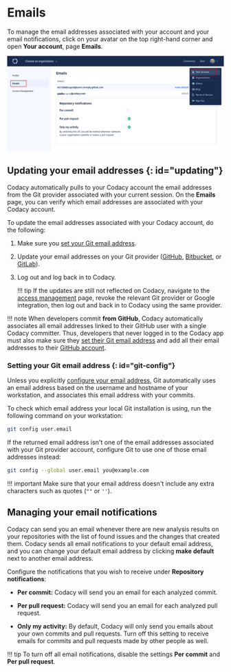 # Emails

To manage the email addresses associated with your account and your email notifications, click on your avatar on the top right-hand corner and open **Your account**, page **Emails**.

![Email settings](images/emails-notifications.png)

## Updating your email addresses {: id="updating"}

Codacy automatically pulls to your Codacy account the email addresses from the Git provider associated with your current session. On the **Emails** page, you can verify which email addresses are associated with your Codacy account.

To update the email addresses associated with your Codacy account, do the following:

1.  Make sure you [set your Git email address](#git-config).

1.  Update your email addresses on your Git provider ([GitHub](https://docs.github.com/en/enterprise-cloud@latest/account-and-profile/setting-up-and-managing-your-personal-account-on-github/managing-email-preferences/adding-an-email-address-to-your-github-account), [Bitbucket](https://support.atlassian.com/bitbucket-cloud/docs/set-email-aliases/), or [GitLab](https://docs.gitlab.com/ee/user/profile/#add-emails-to-your-user-profile)).

1.  Log out and log back in to Codacy.

    !!! tip
        If the updates are still not reflected on Codacy, navigate to the [access management](https://app.codacy.com/account/access-management) page, revoke the relevant Git provider or Google integration, then log out and back in to Codacy using the same provider.

!!! note
    When developers commit **from GitHub**, Codacy automatically associates all email addresses linked to their GitHub user with a single Codacy committer. Thus, developers that never logged in to the Codacy app must also make sure they [set their Git email address](#git-config) and add all their email addresses to their [GitHub account](https://github.com/settings/emails).

### Setting your Git email address {: id="git-config"}

Unless you explicitly [configure your email address](https://git-scm.com/docs/git-config#Documentation/git-config.txt-useremail), Git automatically uses an email address based on the username and hostname of your workstation, and associates this email address with your commits.

To check which email address your local Git installation is using, run the following command on your workstation:

```bash
git config user.email
```

If the returned email address isn't one of the email addresses associated with your Git provider account, configure Git to use one of those email addresses instead:

```bash
git config --global user.email you@example.com
```

!!! important
    Make sure that your email address doesn't include any extra characters such as quotes (`""` or `''`).

## Managing your email notifications

Codacy can send you an email whenever there are new analysis results on your repositories with the list of found issues and the changes that created them. Codacy sends all email notifications to your default email address, and you can change your default email address by clicking **make default** next to another email address.

Configure the notifications that you wish to receive under **Repository notifications**:

-   **Per commit:** Codacy will send you an email for each analyzed commit.

-   **Per pull request:** Codacy will send you an email for each analyzed pull request.

-   **Only my activity:** By default, Codacy will only send you emails about your own commits and pull requests. Turn off this setting to receive emails for commits and pull requests made by other people as well.

!!! tip
    To turn off all email notifications, disable the settings **Per commit** and **Per pull request**.
